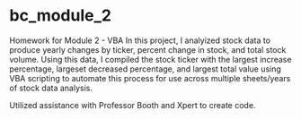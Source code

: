 # bc_module_2
Homework for Module 2 - VBA
In this project, I analyized stock data to produce yearly changes by ticker, percent change in stock, and total stock volume. 
Using this data, I compiled the stock ticker with the largest increase percentage, largeset decreased percentage, and largest total value using VBA scripting to automate this process for use across multiple sheets/years of stock data analysis.

Utilized assistance with Professor Booth and Xpert to create code.

